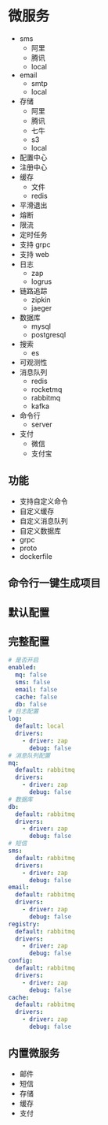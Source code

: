 # 微服务

- sms
  - 阿里
  - 腾讯
  - local
- email
  - smtp
  - local
- 存储
  - 阿里
  - 腾讯
  - 七牛
  - s3
  - local
- 配置中心
- 注册中心
- 缓存
  - 文件
  - redis
- 平滑退出
- 熔断
- 限流
- 定时任务
- 支持 grpc
- 支持 web
- 日志
  - zap
  - logrus
- 链路追踪
  - zipkin
  - jaeger
- 数据库
  - mysql
  - postgresql
- 搜索
  - es
- 可观测性
- 消息队列
  - redis
  - rocketmq
  - rabbitmq
  - kafka
- 命令行
  - server
- 支付
  - 微信
  - 支付宝

## 功能

- 支持自定义命令
- 自定义缓存
- 自定义消息队列
- 自定义数据库
- grpc
- proto
- dockerfile

## 命令行一键生成项目

## 默认配置

## 完整配置

```yaml
# 是否开启
enabled:
  mq: false
  sms: false
  email: false
  cache: false
  db: false
# 日志配置
log:
  default: local
  drivers:
    - driver: zap
      debug: false
# 消息队列配置
mq:
  default: rabbitmq
  drivers:
    - driver: zap
      debug: false
# 数据库
db:
  default: rabbitmq
  drivers:
    - driver: zap
      debug: false
# 短信
sms:
  default: rabbitmq
  drivers:
    - driver: zap
      debug: false
email:
  default: rabbitmq
  drivers:
    - driver: zap
      debug: false
registry:
  default: rabbitmq
  drivers:
    - driver: zap
      debug: false
config:
  default: rabbitmq
  drivers:
    - driver: zap
      debug: false
cache:
  default: rabbitmq
  drivers:
    - driver: zap
      debug: false
```

## 内置微服务

- 邮件
- 短信
- 存储
- 缓存
- 支付
